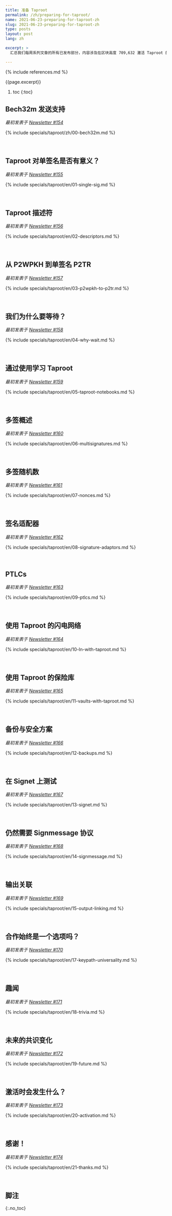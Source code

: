 ```yaml
---
title: 准备 Taproot
permalink: /zh/preparing-for-taproot/
name: 2021-06-23-preparing-for-taproot-zh
slug: 2021-06-23-preparing-for-taproot-zh
type: posts
layout: post
lang: zh

excerpt: >
  汇总我们每周系列文章的所有已发布部分，内容涉及在区块高度 709,632 激活 Taproot 的准备工作。

---
```

<style>
/* 为了帮助读者理解每部分最初是独立发布的，H2 标题之间增加一些额外的间距 */
h2:not(:first-of-type) { margin-top: 3em; }
</style>

{% include references.md %}

{{page.excerpt}}

1. toc
{:toc}

## Bech32m 发送支持

*最初发表于 [Newsletter #154](/zh/newsletters/2021/06/23/#准备-taproot-#1-支持-bech32m-的转账功能)*

{% include specials/taproot/zh/00-bech32m.md %}

## Taproot 对单签名是否有意义？

*最初发表于 [Newsletter #155](/en/newsletters/2021/06/30/#preparing-for-taproot-2-is-taproot-even-worth-it-for-single-sig)*

{% include specials/taproot/en/01-single-sig.md %}

## Taproot 描述符

*最初发表于 [Newsletter #156](/en/newsletters/2021/07/07/#preparing-for-taproot-3-taproot-descriptors)*

{% include specials/taproot/en/02-descriptors.md %}

## 从 P2WPKH 到单签名 P2TR

*最初发表于 [Newsletter #157](/en/newsletters/2021/07/14/#preparing-for-taproot-4-from-p2wpkh-to-single-sig-p2tr)*

{% include specials/taproot/en/03-p2wpkh-to-p2tr.md %}

## 我们为什么要等待？

*最初发表于 [Newsletter #158](/en/newsletters/2021/07/21/#preparing-for-taproot-5-why-are-we-waiting)*

{% include specials/taproot/en/04-why-wait.md %}

## 通过使用学习 Taproot

*最初发表于 [Newsletter #159](/en/newsletters/2021/07/28/#preparing-for-taproot-6-learn-taproot-by-using-it)*

{% include specials/taproot/en/05-taproot-notebooks.md %}

## 多签概述

*最初发表于 [Newsletter #160](/en/newsletters/2021/08/04/#preparing-for-taproot-7-multisignatures)*

{% include specials/taproot/en/06-multisignatures.md %}

## 多签随机数

*最初发表于 [Newsletter #161](/en/newsletters/2021/08/11/#preparing-for-taproot-8-multisignature-nonces)*

{% include specials/taproot/en/07-nonces.md %}

## 签名适配器

*最初发表于 [Newsletter #162](/en/newsletters/2021/08/18/#preparing-for-taproot-9-signature-adaptors)*

{% include specials/taproot/en/08-signature-adaptors.md %}

## PTLCs

*最初发表于 [Newsletter #163](/en/newsletters/2021/08/25/#preparing-for-taproot-10-ptlcs)*

{% include specials/taproot/en/09-ptlcs.md %}

## 使用 Taproot 的闪电网络

*最初发表于 [Newsletter #164](/en/newsletters/2021/09/01/#preparing-for-taproot-11-ln-with-taproot)*

{% include specials/taproot/en/10-ln-with-taproot.md %}

## 使用 Taproot 的保险库

*最初发表于 [Newsletter #165](/en/newsletters/2021/09/08/#preparing-for-taproot-12-vaults-with-taproot)*

{% include specials/taproot/en/11-vaults-with-taproot.md %}

## 备份与安全方案

*最初发表于 [Newsletter #166](/en/newsletters/2021/09/15/#preparing-for-taproot-13-backup-and-security-schemes)*

{% include specials/taproot/en/12-backups.md %}

## 在 Signet 上测试

*最初发表于 [Newsletter #167](/en/newsletters/2021/09/22/#preparing-for-taproot-14-testing-on-signet)*

{% include specials/taproot/en/13-signet.md %}

## 仍然需要 Signmessage 协议

*最初发表于 [Newsletter #168](/en/newsletters/2021/09/29/#preparing-for-taproot-15-signmessage-protocol-still-needed)*

{% include specials/taproot/en/14-signmessage.md %}

## 输出关联

*最初发表于 [Newsletter #169](/en/newsletters/2021/10/06/#preparing-for-taproot-16-output-linking)*

{% include specials/taproot/en/15-output-linking.md %}

## 合作始终是一个选项吗？

*最初发表于 [Newsletter #170](/en/newsletters/2021/10/13/#preparing-for-taproot-17-is-cooperation-always-an-option)*

{% include specials/taproot/en/17-keypath-universality.md %}

## 趣闻

*最初发表于 [Newsletter #171](/en/newsletters/2021/10/20/#preparing-for-taproot-18-trivia)*

{% include specials/taproot/en/18-trivia.md %}

## 未来的共识变化

*最初发表于 [Newsletter #172](/en/newsletters/2021/10/27/#preparing-for-taproot-19-future-consensus-changes)*

{% include specials/taproot/en/19-future.md %}

## 激活时会发生什么？

*最初发表于 [Newsletter #173](/en/newsletters/2021/11/03/#preparing-for-taproot-20-what-happens-at-activation)*

{% include specials/taproot/en/20-activation.md %}

## 感谢！

*最初发表于 [Newsletter #174](/en/newsletters/2021/11/10/#preparing-for-taproot-21-thank-you)*

{% include specials/taproot/en/21-thanks.md %}

## 脚注
{:.no_toc}
